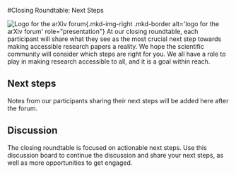 #Closing Roundtable: Next Steps

![Logo for the arXiv forum](../../assets/arxiv-lockup-forum-bgcolor.png){.mkd-img-right .mkd-border alt='logo for the arXiv forum' role="presentation"}
At our closing roundtable, each participant will share what they see as the most crucial next step towards making accessible research papers a reality. We hope the scientific community will consider which steps are right for you. We all have a role to play in making research accessible to all, and it is a goal within reach.

## Next steps
Notes from our participants sharing their next steps will be added here after the forum.

## Discussion
The closing roundtable is focused on actionable next steps. Use this discussion board to continue the discussion and share your next steps, as well as more opportunities to get engaged.
